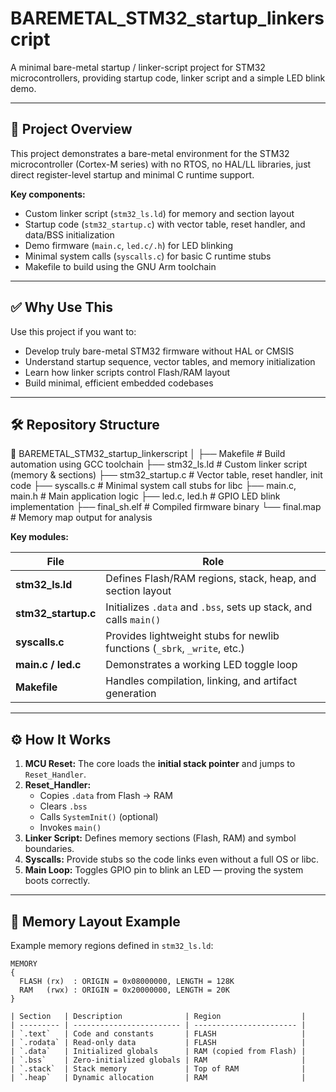# BAREMETAL_STM32_startup_linkerscript  
A minimal bare-metal startup / linker-script project for STM32 microcontrollers, providing startup code, linker script and a simple LED blink demo.

---

## 🧩 Project Overview  
This project demonstrates a bare-metal environment for the STM32 microcontroller (Cortex-M series) with no RTOS, no HAL/LL libraries, just direct register-level startup and minimal C runtime support.  

**Key components:**  
- Custom linker script (`stm32_ls.ld`) for memory and section layout  
- Startup code (`stm32_startup.c`) with vector table, reset handler, and data/BSS initialization  
- Demo firmware (`main.c`, `led.c/.h`) for LED blinking  
- Minimal system calls (`syscalls.c`) for basic C runtime stubs  
- Makefile to build using the GNU Arm toolchain  

---

## ✅ Why Use This
Use this project if you want to:  
- Develop truly bare-metal STM32 firmware without HAL or CMSIS  
- Understand startup sequence, vector tables, and memory initialization  
- Learn how linker scripts control Flash/RAM layout  
- Build minimal, efficient embedded codebases  

---

## 🛠️ Repository Structure
📁 BAREMETAL_STM32_startup_linkerscript
│
├── Makefile # Build automation using GCC toolchain
├── stm32_ls.ld # Custom linker script (memory & sections)
├── stm32_startup.c # Vector table, reset handler, init code
├── syscalls.c # Minimal system call stubs for libc
├── main.c, main.h # Main application logic
├── led.c, led.h # GPIO LED blink implementation
├── final_sh.elf # Compiled firmware binary
└── final.map # Memory map output for analysis


**Key modules:**

| File | Role |
|------|------|
| **stm32_ls.ld** | Defines Flash/RAM regions, stack, heap, and section layout |
| **stm32_startup.c** | Initializes `.data` and `.bss`, sets up stack, and calls `main()` |
| **syscalls.c** | Provides lightweight stubs for newlib functions (`_sbrk`, `_write`, etc.) |
| **main.c / led.c** | Demonstrates a working LED toggle loop |
| **Makefile** | Handles compilation, linking, and artifact generation |

---

## ⚙️ How It Works  

1. **MCU Reset:** The core loads the **initial stack pointer** and jumps to `Reset_Handler`.  
2. **Reset_Handler:**  
   - Copies `.data` from Flash → RAM  
   - Clears `.bss`  
   - Calls `SystemInit()` (optional)  
   - Invokes `main()`  
3. **Linker Script:** Defines memory sections (Flash, RAM) and symbol boundaries.  
4. **Syscalls:** Provide stubs so the code links even without a full OS or libc.  
5. **Main Loop:** Toggles GPIO pin to blink an LED — proving the system boots correctly.  

---

## 🧠 Memory Layout Example  

Example memory regions defined in `stm32_ls.ld`:  

```ld
MEMORY
{
  FLASH (rx)  : ORIGIN = 0x08000000, LENGTH = 128K
  RAM   (rwx) : ORIGIN = 0x20000000, LENGTH = 20K
}

| Section   | Description              | Region                  |
| --------- | ------------------------ | ----------------------- |
| `.text`   | Code and constants       | FLASH                   |
| `.rodata` | Read-only data           | FLASH                   |
| `.data`   | Initialized globals      | RAM (copied from Flash) |
| `.bss`    | Zero-initialized globals | RAM                     |
| `.stack`  | Stack memory             | Top of RAM              |
| `.heap`   | Dynamic allocation       | RAM                     |


